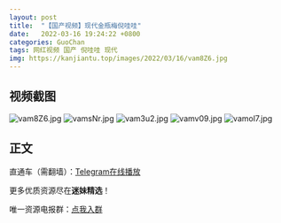 ```yaml
---
layout: post
title:  "【国产视频】现代金瓶梅倪哇哇"
date:   2022-03-16 19:24:22 +0800
categories: GuoChan
tags: 网红视频 国产 倪哇哇 现代
img: https://kanjiantu.top/images/2022/03/16/vam8Z6.jpg
---
```



## 视频截图

![vam8Z6.jpg](https://kanjiantu.top/images/2022/03/16/vam8Z6.jpg)
![vamsNr.jpg](https://kanjiantu.top/images/2022/03/16/vamsNr.jpg)
![vam3u2.jpg](https://kanjiantu.top/images/2022/03/16/vam3u2.jpg)
![vamv09.jpg](https://kanjiantu.top/images/2022/03/16/vamv09.jpg)
![vamol7.jpg](https://kanjiantu.top/images/2022/03/16/vamol7.jpg)

## 正文

直通车（需翻墙）：[Telegram在线播放](https://t.me/mimeijingxuan/82)

更多优质资源尽在**迷妹精选**！

唯一资源电报群：[点我入群](https://t.me/mimeijingxuan)


